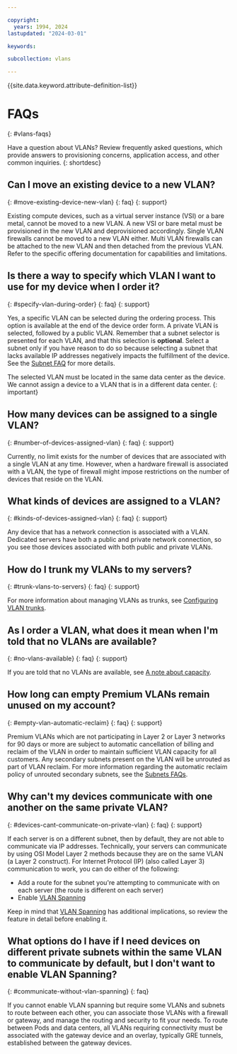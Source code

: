 ```yaml
---

copyright:
  years: 1994, 2024
lastupdated: "2024-03-01"

keywords:

subcollection: vlans

---
```


{{site.data.keyword.attribute-definition-list}}

# FAQs
{: #vlans-faqs}

Have a question about VLANs? Review frequently asked questions, which provide answers to provisioning concerns, application access, and other common inquiries.
{: shortdesc}

## Can I move an existing device to a new VLAN?
{: #move-existing-device-new-vlan}
{: faq}
{: support}

Existing compute devices, such as a virtual server instance (VSI) or a bare metal, cannot be moved to a new VLAN. A new VSI or bare metal must be provisioned in the new VLAN and deprovisioned accordingly. Single VLAN firewalls cannot be moved to a new VLAN either. Multi VLAN firewalls can be attached to the new VLAN and then detached from the previous VLAN. Refer to the specific offering documentation for capabilities and limitations.

## Is there a way to specify which VLAN I want to use for my device when I order it?
{: #specify-vlan-during-order}
{: faq}
{: support}

Yes, a specific VLAN can be selected during the ordering process. This option is available at the end of the device order form. A private VLAN is selected, followed by a public VLAN. Remember that a subnet selector is presented for each VLAN, and that this selection is **optional**. Select a subnet only if you have reason to do so because selecting a subnet that lacks available IP addresses negatively impacts the fulfillment of the device. See the [Subnet FAQ](/docs/subnets?topic=subnets-faq) for more details.

The selected VLAN must be located in the same data center as the device. We cannot assign a device to a VLAN that is in a different data center.
{: important}


## How many devices can be assigned to a single VLAN?
{: #number-of-devices-assigned-vlan}
{: faq}
{: support}

Currently, no limit exists for the number of devices that are associated with a single VLAN at any time. However, when a hardware firewall is associated with a VLAN, the type of firewall might impose restrictions on the number of devices that reside on the VLAN.


## What kinds of devices are assigned to a VLAN?
{: #kinds-of-devices-assigned-vlan}
{: faq}
{: support}

Any device that has a network connection is associated with a VLAN. Dedicated servers have both a public and private network connection, so you see those devices associated with both public and private VLANs.

## How do I trunk my VLANs to my servers?
{: #trunk-vlans-to-servers}
{: faq}
{: support}

For more information about managing VLANs as trunks, see [Configuring VLAN trunks](/docs/vlans?topic=vlans-configuring-vlan-trunks&interface=ui).

## As I order a VLAN, what does it mean when I'm told that no VLANs are available?
{: #no-vlans-available}
{: faq}
{: support}

If you are told that no VLANs are available, see [A note about capacity](/docs/vlans?topic=vlans-getting-started#note-about-capacity).

## How long can empty Premium VLANs remain unused on my account?
{: #empty-vlan-automatic-reclaim}
{: faq}
{: support}

Premium VLANs which are not participating in Layer 2 or Layer 3 networks for 90 days or more are subject to automatic cancellation of billing and reclaim of the VLAN in order to maintain sufficient VLAN capacity for all customers. Any secondary subnets present on the VLAN will be unrouted as part of VLAN reclaim. For more information regarding the automatic reclaim policy of unrouted secondary subnets, see the [Subnets FAQs](/docs/subnets?topic=subnets-faq#faq-unrouted-subnets-automatic-reclaim). 

## Why can't my devices communicate with one another on the same private VLAN?
{: #devices-cant-communicate-on-private-vlan}
{: faq}
{: support}

If each server is on a different subnet, then by default, they are not able to communicate via IP addresses. Technically, your servers can communicate by using OSI Model Layer 2 methods because they are on the same VLAN (a Layer 2 construct). For Internet Protocol (IP) (also called Layer 3) communication to work, you can do either of the following:

* Add a route for the subnet you're attempting to communicate with on each server (the route is different on each server)
* Enable [VLAN Spanning](/docs/vlans?topic=vlans-vlan-spanning)

Keep in mind that [VLAN Spanning](/docs/vlans?topic=vlans-vlan-spanning) has additional implications, so review the feature in detail before enabling it.

## What options do I have if I need devices on different private subnets within the same VLAN to communicate by default, but I don't want to enable VLAN Spanning?
{: #communicate-without-vlan-spanning}
{: faq}

If you cannot enable VLAN spanning but require some VLANs and subnets to route between each other, you can associate those VLANs with a firewall or gateway, and manage the routing and security to fit your needs. To route between Pods and data centers, all VLANs requiring connectivity must be associated with the gateway device and an overlay, typically GRE tunnels, established between the gateway devices.
